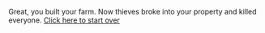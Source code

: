 Great, you built your farm. Now thieves broke into your property and killed everyone. [Click here to start over](../../yourKingdom.md)